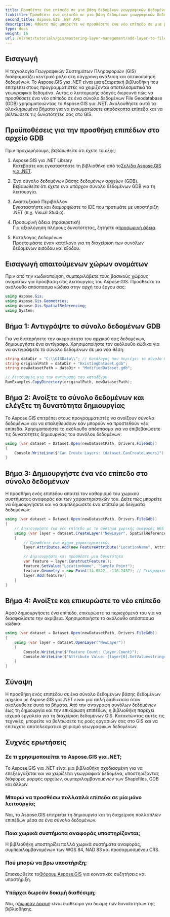 ```yaml
---
title: Προσθέστε ένα επίπεδο σε μια βάση δεδομένων γεωγραφικών δεδομένων χρησιμοποιώντας το Aspose.GIS για .NET
linktitle: Προσθέστε ένα επίπεδο σε μια βάση δεδομένων γεωγραφικών δεδομένων
second_title: Aspose.GIS .NET API
description: Μάθετε πώς μπορείτε να προσθέσετε ένα νέο επίπεδο σε μια βάση δεδομένων αρχείων (GDB) χρησιμοποιώντας το Aspose.GIS για .NET. Αυτός ο περιεκτικός οδηγός καλύπτει προϋποθέσεις, εισαγωγές χώρου ονομάτων και λεπτομερή βήματα για τη δημιουργία και την επικύρωση επιπέδων στα σύνολα δεδομένων GIS.
type: docs
weight: 16
url: /el/net/tutorials/gis/mastering-layer-management/add-layer-to-file-geo-database/
---
```

## Εισαγωγή

Η τεχνολογία Γεωγραφικών Συστημάτων Πληροφοριών (GIS) διαδραματίζει κεντρικό ρόλο στη σύγχρονη ανάλυση και οπτικοποίηση δεδομένων. Το Aspose.GIS για .NET είναι μια εξαιρετική βιβλιοθήκη που επιτρέπει στους προγραμματιστές να χειρίζονται αποτελεσματικά τα γεωγραφικά δεδομένα. Αυτός ο λεπτομερής οδηγός διερευνά πώς να προσθέσετε ένα νέο επίπεδο σε ένα σύνολο δεδομένων File Geodatabase (GDB) χρησιμοποιώντας το Aspose.GIS για .NET. Ακολουθήστε αυτά τα ολοκληρωμένα βήματα για να ενσωματώσετε απρόσκοπτα επίπεδα και να βελτιώσετε τις δυνατότητές σας στο GIS.

## Προϋποθέσεις για την προσθήκη επιπέδων στο αρχείο GDB

Πριν προχωρήσουμε, βεβαιωθείτε ότι έχετε τα εξής:

1. Aspose.GIS για .NET Library  
    Κατεβάστε και εγκαταστήστε τη βιβλιοθήκη από το[Σελίδα Aspose.GIS για .NET](https://reference.aspose.com/gis/net/).

2. Ένα σύνολο δεδομένων βάσης δεδομένων αρχείων (GDB).  
   Βεβαιωθείτε ότι έχετε ένα υπάρχον σύνολο δεδομένων GDB για τη λειτουργία.

3. Αναπτυξιακό Περιβάλλον  
   Εγκαταστήστε και διαμορφώστε το IDE που προτιμάτε με υποστήριξη .NET (π.χ. Visual Studio).

4. Προσωρινή άδεια (προαιρετική)  
    Για αξιολόγηση πλήρους δυνατότητας, ζητήστε α[προσωρινή άδεια](https://purchase.conholdate.com/temporary-license/).

5. Κατάλογος Δεδομένων  
   Προετοιμάστε έναν κατάλογο για τη διαχείριση των συνόλων δεδομένων εισόδου και εξόδου.

## Εισαγωγή απαιτούμενων χώρων ονομάτων

Πριν από την κωδικοποίηση, συμπεριλάβετε τους βασικούς χώρους ονομάτων για πρόσβαση στις λειτουργίες του Aspose.GIS. Προσθέστε το ακόλουθο απόσπασμα κώδικα στην αρχή του έργου σας:

```csharp
using Aspose.Gis;
using Aspose.Gis.Geometries;
using Aspose.Gis.SpatialReferencing;
using System;
```

## Βήμα 1: Αντιγράψτε το σύνολο δεδομένων GDB

Για να διατηρήσετε την ακεραιότητα του αρχικού σας δεδομένων, δημιουργήστε ένα αντίγραφο. Χρησιμοποιήστε τον ακόλουθο κώδικα για να αντιγράψετε το σύνολο δεδομένων σε μια νέα θέση:

```csharp
string dataDir = "C:\\GISData\\"; // Κατάλογος που περιέχει τα σύνολα δεδομένων σας
string originalPath = dataDir + "ExistingDataset.gdb";
string newDatasetPath = dataDir + "ModifiedDataset.gdb";

// Λειτουργία για την αντιγραφή του καταλόγου
RunExamples.CopyDirectory(originalPath, newDatasetPath);
```

## Βήμα 2: Ανοίξτε το σύνολο δεδομένων και ελέγξτε τη δυνατότητα δημιουργίας

Το Aspose.GIS επιτρέπει στους προγραμματιστές να ανοίξουν σύνολα δεδομένων και να επαληθεύσουν εάν μπορούν να προστεθούν νέα επίπεδα. Χρησιμοποιήστε το ακόλουθο απόσπασμα για να επιβεβαιώσετε τις δυνατότητες δημιουργίας του συνόλου δεδομένων:

```csharp
using (var dataset = Dataset.Open(newDatasetPath, Drivers.FileGdb))
{
    Console.WriteLine($"Can Create Layers: {dataset.CanCreateLayers}"); // Πρέπει να επιστρέψει True
}
```

## Βήμα 3: Δημιουργήστε ένα νέο επίπεδο στο σύνολο δεδομένων

Η προσθήκη ενός επιπέδου απαιτεί τον καθορισμό του χωρικού συστήματος αναφοράς και των χαρακτηριστικών του. Δείτε πώς μπορείτε να δημιουργήσετε και να συμπληρώσετε ένα επίπεδο με δείγματα δεδομένων:

```csharp
using (var dataset = Dataset.Open(newDatasetPath, Drivers.FileGdb))
{
    // Δημιουργήστε ένα νέο επίπεδο με το σύστημα χωρικής αναφοράς WGS 84
    using (var layer = dataset.CreateLayer("NewLayer", SpatialReferenceSystem.Wgs84))
    {
        // Προσθέστε ένα σχήμα χαρακτηριστικών
        layer.Attributes.Add(new FeatureAttribute("LocationName", AttributeDataType.String));

        // Δημιουργήστε και προσθέστε μια δυνατότητα
        var feature = layer.ConstructFeature();
        feature.SetValue("LocationName", "Sample Point");
        feature.Geometry = new Point(34.0522, -118.2437); // Γεωγραφικό μήκος και γεωγραφικό πλάτος
        layer.Add(feature);
    }
}
```

## Βήμα 4: Ανοίξτε και επικυρώστε το νέο επίπεδο

Αφού δημιουργήσετε ένα επίπεδο, επικυρώστε τα περιεχόμενά του για να διασφαλίσετε την ακρίβεια. Χρησιμοποιήστε το ακόλουθο απόσπασμα κώδικα:

```csharp
using (var dataset = Dataset.Open(newDatasetPath, Drivers.FileGdb))
{
    using (var layer = dataset.OpenLayer("NewLayer"))
    {
        Console.WriteLine($"Feature Count: {layer.Count}");
        Console.WriteLine($"Attribute Value: {layer[0].GetValue<string>("LocationName")}");
    }
}
```

## Σύναψη

Η προσθήκη ενός επιπέδου σε ένα σύνολο δεδομένων βάσης δεδομένων αρχείου με Aspose.GIS για .NET είναι μια απλή διαδικασία όταν ακολουθείτε αυτά τα βήματα. Από την αντιγραφή συνόλων δεδομένων έως τη δημιουργία και την επικύρωση επιπέδων, η βιβλιοθήκη παρέχει ισχυρά εργαλεία για τη διαχείριση δεδομένων GIS. Κατακτώντας αυτές τις τεχνικές, μπορείτε να βελτιώσετε τις ροές εργασιών σας στο GIS και να επιτύχετε αποτελεσματικό χειρισμό γεωγραφικών δεδομένων.

## Συχνές ερωτήσεις

### Σε τι χρησιμοποιείται το Aspose.GIS για .NET;
Το Aspose.GIS για .NET είναι μια βιβλιοθήκη σχεδιασμένη για να επεξεργάζεται και να χειρίζεται γεωγραφικά δεδομένα, υποστηρίζοντας διάφορες μορφές αρχείων, συμπεριλαμβανομένων των Shapefiles, GDB και άλλων.

### Μπορώ να προσθέσω πολλαπλά επίπεδα σε μία μόνο λειτουργία;
Ναι, το Aspose.GIS επιτρέπει τη δημιουργία και τη διαχείριση πολλαπλών επιπέδων μέσα σε ένα σύνολο δεδομένων.

### Ποια χωρικά συστήματα αναφοράς υποστηρίζονται;
Η βιβλιοθήκη υποστηρίζει πολλά χωρικά συστήματα αναφοράς, συμπεριλαμβανομένων των WGS 84, NAD 83 και προσαρμοσμένου CRS.

### Πού μπορώ να βρω υποστήριξη;
 Επισκεφθείτε το[Φόρουμ Aspose.GIS](https://forum.aspose.com/c/gis/33) για κοινοτικές συζητήσεις και υποστήριξη.

### Υπάρχει δωρεάν δοκιμή διαθέσιμη;
 Ναι, α[δωρεάν δοκιμή](https://releases.aspose.com/) είναι διαθέσιμο για δοκιμή των δυνατοτήτων της βιβλιοθήκης.